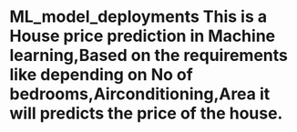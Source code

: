 # ML_model_deployments This is a House price prediction in Machine learning,Based on the requirements like depending on No of bedrooms,Airconditioning,Area it will predicts the price of the house.
